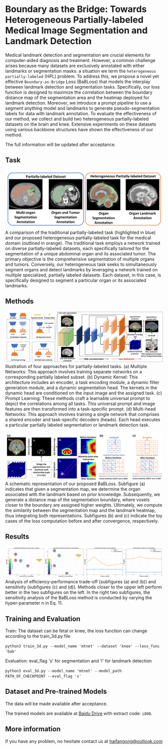 # Boundary as the Bridge: Towards Heterogeneous Partially-labeled Medical Image Segmentation and Landmark Detection
Medical landmark detection and segmentation are crucial elements for computer-aided diagnosis and treatment. However, a common challenge arises because many datasets are exclusively annotated with either landmarks or segmentation masks: a situation we term the `heterogeneous partially-labeled` (HPL) problem.
To address this, we propose a novel yet effective `Boundary-as-Bridge` Loss (BaBLoss) that models the interplay between landmark detection and segmentation tasks. Specifically, our loss function is designed to maximize the correlation between the boundary distance map of the segmentation area and the heatmap deployed for landmark detection.
Moreover, we introduce a prompt pipeline to use a segment anything model and landmarks to generate pseudo-segmentation labels for data with landmark annotation. To evaluate the effectiveness of our method, we collect and build two heterogeneous partially-labeled datasets on the brain and knee. Extensive experiments on these datasets using various backbone structures have shown the effectiveness of our method.

The full information will be updated after acceptance.

## Task
![Setting](img/task.png)
A comparison of the traditional partially-labeled task (highlighted in blue) and our proposed heterogeneous partially-labeled task for the medical domain (outlined in orange). The traditional task employs a network trained on diverse partially-labeled datasets, each specifically tailored for the segmentation of a unique abdominal organ and its associated tumor. The primary objective is the comprehensive segmentation of multiple organs and tumors. Conversely, our heterogeneous task seeks to simultaneously segment organs and detect landmarks by leveraging a network trained on multiple specialized, partially labeled datasets. Each dataset, in this case, is specifically designed to segment a particular organ or its associated landmarks.

## Methods
![Methods](img/methods.png)
Illustration of four approaches for partially-labeled tasks. (a) Multiple Networks: This approach involves training separate networks on a corresponding partially labeled subset. (b) Dynamic Kernel: This architecture includes an encoder, a task encoding module, a dynamic filter generation module, and a dynamic segmentation head. The kernels in the dynamic head are conditioned on the input image and the assigned task. (c) Prompt Learning: These methods craft a learnable universal prompt to depict the correlations among all tasks. This universal prompt and image features are then transformed into a task-specific prompt. (d) Multi-head Networks: This approach involves training a single network that comprises a shared encoder and task-specific decoders (heads). Each head executes a particular partially labeled segmentation or landmark detection task.

![BaBLoss](img/babloss.png)
A schematic representation of our proposed BaBLoss. Subfigure (a) indicates that given a segmentation map, we determine the organ associated with the landmark based on prior knowledge. Subsequently, we generate a distance map of the segmentation boundary, where voxels closer to the boundary are assigned higher weights. Ultimately, we compute the similarity between the segmentation map and the landmark heatmap, thus integrating both representations. Subfigures (b) and (c) indicate the toy cases of the loss computation before and after convergence, respectively.

## Results
![Results](img/results.png)
Analysis of efficiency-performance trade-off (subfigures (a) and (b)) and sensitivity (subfigures (c) and (d)). Methods closer to the upper left perform better in the two subfigures on the left. In the right two subfigures, the sensitivity analysis of the BaBLoss method is conducted by varying the hyper-parameter n in Eq. 11.

## Training and Evaluation
Train: The dataset can be fetal or knee, the loss function can change according to the train_3d.py file

``python3 train_3d.py --model_name 'mtnet' --dataset 'knee' --loss_func 'bab'``

Evaluation: eval_flag 's' for segmentation and 'l' for landmark detection

``python3 eval_3d.py --model_name 'mtnet' --model_path PATH_OF_CHECKPOINT --eval_flag 's'``

## Dataset and Pre-trained Models
The data will be made available after acceptance.

The trained models are available at [Baidu Drive](https://pan.baidu.com/s/1U4ohCzTkSVv4My5mcxUrJg) with extract code: `i800`.

## More information
If you have any problem, no hesitate contact us at haifangong@outlook.com

